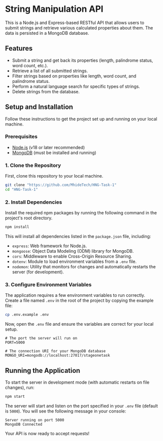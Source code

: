 # String Manipulation API

This is a Node.js and Express-based RESTful API that allows users to submit strings and retrieve various calculated properties about them. The data is persisted in a MongoDB database.

## Features

- Submit a string and get back its properties (length, palindrome status, word count, etc.).
- Retrieve a list of all submitted strings.
- Filter strings based on properties like length, word count, and palindrome status.
- Perform a natural language search for specific types of strings.
- Delete strings from the database.

## Setup and Installation

Follow these instructions to get the project set up and running on your local machine.

### Prerequisites

- [Node.js](https://nodejs.org/) (v18 or later recommended)
- [MongoDB](https://www.mongodb.com/try/download/community) (must be installed and running)

### 1. Clone the Repository

First, clone this repository to your local machine.

```bash
git clone "https://github.com/MhideTech/HNG-Task-1"
cd "HNG-Task-1"
```

### 2. Install Dependencies

Install the required npm packages by running the following command in the project's root directory.

```bash
npm install
```

This will install all dependencies listed in the `package.json` file, including:

- `express`: Web framework for Node.js.
- `mongoose`: Object Data Modeling (ODM) library for MongoDB.
- `cors`: Middleware to enable Cross-Origin Resource Sharing.
- `dotenv`: Module to load environment variables from a `.env` file.
- `nodemon`: Utility that monitors for changes and automatically restarts the server (for development).

### 3. Configure Environment Variables

The application requires a few environment variables to run correctly. Create a file named `.env` in the root of the project by copying the example file:

```bash
cp .env.example .env
```

Now, open the `.env` file and ensure the variables are correct for your local setup.

```
# The port the server will run on
PORT=5000

# The connection URI for your MongoDB database
MONGO_URI=mongodb://localhost:27017/stageonetask
```

## Running the Application

To start the server in development mode (with automatic restarts on file changes), run:

```bash
npm start
```

The server will start and listen on the port specified in your `.env` file (default is `5000`). You will see the following message in your console:

```
Server running on port 5000
MongoDB Connected
```

Your API is now ready to accept requests!
